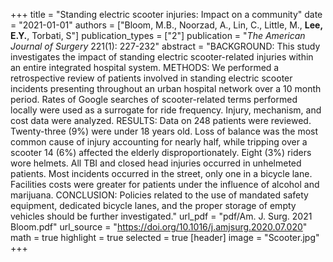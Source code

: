 +++
title = "Standing electric scooter injuries: Impact on a community"
date = "2021-01-01"
authors = ["Bloom, M.B., Noorzad, A., Lin, C., Little, M., **Lee, E.Y.**, Torbati, S"]
publication_types = ["2"]
publication = "*The American Journal of Surgery* 221(1): 227-232"
abstract = "BACKGROUND: This study investigates the impact of standing electric scooter-related injuries within an entire integrated hospital system. METHODS: We performed a retrospective review of patients involved in standing electric scooter incidents presenting throughout an urban hospital network over a 10 month period. Rates of Google searches of scooter-related terms performed locally were used as a surrogate for ride frequency. Injury, mechanism, and cost data were analyzed. RESULTS: Data on 248 patients were reviewed. Twenty-three (9%) were under 18 years old. Loss of balance was the most common cause of injury accounting for nearly half, while tripping over a scooter 14 (6%) affected the elderly disproportionately. Eight (3%) riders wore helmets. All TBI and closed head injuries occurred in unhelmeted patients. Most incidents occurred in the street, only one in a bicycle lane. Facilities costs were greater for patients under the influence of alcohol and marijuana. CONCLUSION: Policies related to the use of mandated safety equipment, dedicated bicycle lanes, and the proper storage of empty vehicles should be further investigated."
url_pdf = "pdf/Am. J. Surg. 2021 Bloom.pdf"
url_source = "https://doi.org/10.1016/j.amjsurg.2020.07.020"
math = true
highlight = true
selected = true
[header]
image = "Scooter.jpg"
+++
